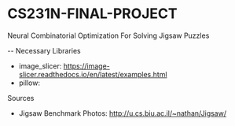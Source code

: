 # CS231N-FINAL-PROJECT
Neural Combinatorial Optimization For Solving Jigsaw Puzzles



-- 
Necessary Libraries
* image_slicer: https://image-slicer.readthedocs.io/en/latest/examples.html
* pillow: 


Sources
* Jigsaw Benchmark Photos: http://u.cs.biu.ac.il/~nathan/Jigsaw/
